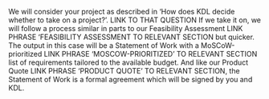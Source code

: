 We will consider your project as described in ‘How does KDL decide whether to take on a project?’. LINK TO THAT QUESTION If we take it on, we will follow a process similar in parts to our Feasibility Assessment LINK PHRASE ‘FEASIBILITY ASSESSMENT TO RELEVANT SECTION but quicker. The output in this case will be a Statement of Work with a MoSCoW-prioritized LINK PHRASE ‘MOSCOW-PRIORITIZED’ TO RELEVANT SECTION list of requirements tailored to the available budget. And like our Product Quote LINK PHRASE ‘PRODUCT QUOTE’ TO RELEVANT SECTION, the Statement of Work is a formal agreement which will be signed by you and KDL.
